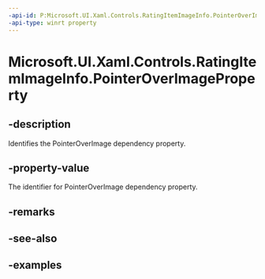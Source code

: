 ```yaml
---
-api-id: P:Microsoft.UI.Xaml.Controls.RatingItemImageInfo.PointerOverImageProperty
-api-type: winrt property
---
```

<!-- Property syntax.
public DependencyProperty PointerOverImageProperty { get; }
-->

# Microsoft.UI.Xaml.Controls.RatingItemImageInfo.PointerOverImageProperty


## -description

Identifies the PointerOverImage dependency property.


## -property-value

The identifier for PointerOverImage dependency property.

## -remarks


## -see-also


## -examples


